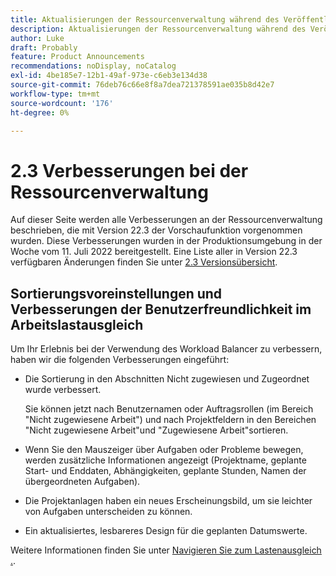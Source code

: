 ```yaml
---
title: Aktualisierungen der Ressourcenverwaltung während des Veröffentlichungszeitrahmens 22.3
description: Aktualisierungen der Ressourcenverwaltung während des Veröffentlichungszeitrahmens 22.3
author: Luke
draft: Probably
feature: Product Announcements
recommendations: noDisplay, noCatalog
exl-id: 4be185e7-12b1-49af-973e-c6eb3e134d38
source-git-commit: 76deb76c66e8f8a7dea721378591ae035b8d42e7
workflow-type: tm+mt
source-wordcount: '176'
ht-degree: 0%

---
```


# 2.3 Verbesserungen bei der Ressourcenverwaltung

Auf dieser Seite werden alle Verbesserungen an der Ressourcenverwaltung beschrieben, die mit Version 22.3 der Vorschaufunktion vorgenommen wurden. Diese Verbesserungen wurden in der Produktionsumgebung in der Woche vom 11. Juli 2022 bereitgestellt. Eine Liste aller in Version 22.3 verfügbaren Änderungen finden Sie unter [2.3 Versionsübersicht](../../../product-announcements/product-releases/22.3-release-activity/22-3-release-overview.md).

## Sortierungsvoreinstellungen und Verbesserungen der Benutzerfreundlichkeit im Arbeitslastausgleich

Um Ihr Erlebnis bei der Verwendung des Workload Balancer zu verbessern, haben wir die folgenden Verbesserungen eingeführt:

* Die Sortierung in den Abschnitten Nicht zugewiesen und Zugeordnet wurde verbessert.

  Sie können jetzt nach Benutzernamen oder Auftragsrollen (im Bereich &quot;Nicht zugewiesene Arbeit&quot;) und nach Projektfeldern in den Bereichen &quot;Nicht zugewiesene Arbeit&quot;und &quot;Zugewiesene Arbeit&quot;sortieren.

* Wenn Sie den Mauszeiger über Aufgaben oder Probleme bewegen, werden zusätzliche Informationen angezeigt (Projektname, geplante Start- und Enddaten, Abhängigkeiten, geplante Stunden, Namen der übergeordneten Aufgaben).

* Die Projektanlagen haben ein neues Erscheinungsbild, um sie leichter von Aufgaben unterscheiden zu können.

* Ein aktualisiertes, lesbareres Design für die geplanten Datumswerte.


Weitere Informationen finden Sie unter [Navigieren Sie zum Lastenausgleich .](/help/quicksilver/resource-mgmt/workload-balancer/navigate-the-workload-balancer.md).

